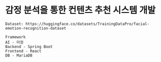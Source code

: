 # 감정 분석을 통한 컨텐츠 추천 시스템 개발
```
Dataset: https://huggingface.co/datasets/TrainingDataPro/facial-emotion-recognition-dataset
```
```
Framework
AI - 미정
Backend - Spring Boot
Frontend - React
DB - MariaDB
```
